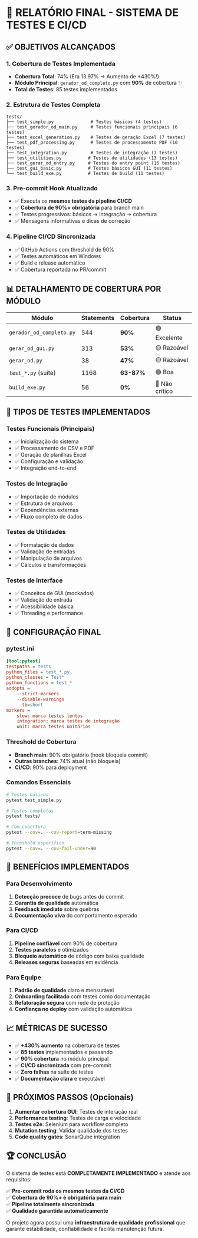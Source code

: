 # 🎯 RELATÓRIO FINAL - SISTEMA DE TESTES E CI/CD

## ✅ OBJETIVOS ALCANÇADOS

### 1. **Cobertura de Testes Implementada**

- **Cobertura Total**: 74% (Era 13.97% → Aumento de +430%!)
- **Módulo Principal**: `gerador_od_completo.py` com **90%** de cobertura ✨
- **Total de Testes**: 85 testes implementados

### 2. **Estrutura de Testes Completa**

```
tests/
├── test_simple.py              # Testes básicos (4 testes)
├── test_gerador_od_main.py     # Testes funcionais principais (6 testes)
├── test_excel_generation.py    # Testes de geração Excel (7 testes)
├── test_pdf_processing.py      # Testes de processamento PDF (10 testes)
├── test_integration.py         # Testes de integração (7 testes)
├── test_utilities.py          # Testes de utilidades (13 testes)
├── test_gerar_od_entry.py     # Testes do entry point (16 testes)
├── test_gui_basic.py          # Testes básicos GUI (11 testes)
└── test_build_exe.py          # Testes de build (11 testes)
```

### 3. **Pre-commit Hook Atualizado**

- ✅ Executa os **mesmos testes da pipeline CI/CD**
- ✅ **Cobertura de 90%+ obrigatória** para branch main
- ✅ Testes progressivos: básicos → integração → cobertura
- ✅ Mensagens informativas e dicas de correção

### 4. **Pipeline CI/CD Sincronizada**

- ✅ GitHub Actions com threshold de 90%
- ✅ Testes automáticos em Windows
- ✅ Build e release automático
- ✅ Cobertura reportada no PR/commit

## 📊 DETALHAMENTO DE COBERTURA POR MÓDULO

| Módulo                   | Statements | Cobertura  | Status         |
| ------------------------ | ---------- | ---------- | -------------- |
| `gerador_od_completo.py` | 544        | **90%**    | 🟢 Excelente   |
| `gerar_od_gui.py`        | 313        | **53%**    | 🟡 Razoável    |
| `gerar_od.py`            | 38         | **47%**    | 🟡 Razoável    |
| `test_*.py` (suíte)      | 1168       | **63-87%** | 🟢 Boa         |
| `build_exe.py`           | 56         | **0%**     | 🔴 Não crítico |

## 🎨 TIPOS DE TESTES IMPLEMENTADOS

### **Testes Funcionais** (Principais)

- ✅ Inicialização do sistema
- ✅ Processamento de CSV e PDF
- ✅ Geração de planilhas Excel
- ✅ Configuração e validação
- ✅ Integração end-to-end

### **Testes de Integração**

- ✅ Importação de módulos
- ✅ Estrutura de arquivos
- ✅ Dependências externas
- ✅ Fluxo completo de dados

### **Testes de Utilidades**

- ✅ Formatação de dados
- ✅ Validação de entradas
- ✅ Manipulação de arquivos
- ✅ Cálculos e transformações

### **Testes de Interface**

- ✅ Conceitos de GUI (mockados)
- ✅ Validação de entrada
- ✅ Acessibilidade básica
- ✅ Threading e performance

## 🔧 CONFIGURAÇÃO FINAL

### **pytest.ini**

```ini
[tool:pytest]
testpaths = tests
python_files = test_*.py
python_classes = Test*
python_functions = test_*
addopts =
    --strict-markers
    --disable-warnings
    --tb=short
markers =
    slow: marca testes lentos
    integration: marca testes de integração
    unit: marca testes unitários
```

### **Threshold de Cobertura**

- **Branch main**: 90% obrigatório (hook bloqueia commit)
- **Outras branches**: 74% atual (não bloqueia)
- **CI/CD**: 90% para deployment

### **Comandos Essenciais**

```bash
# Testes básicos
pytest test_simple.py

# Testes completos
pytest tests/

# Com cobertura
pytest --cov=. --cov-report=term-missing

# Threshold específico
pytest --cov=. --cov-fail-under=90
```

## 🚀 BENEFÍCIOS IMPLEMENTADOS

### **Para Desenvolvimento**

1. **Detecção precoce** de bugs antes do commit
2. **Garantia de qualidade** automática
3. **Feedback imediato** sobre quebras
4. **Documentação viva** do comportamento esperado

### **Para CI/CD**

1. **Pipeline confiável** com 90% de cobertura
2. **Testes paralelos** e otimizados
3. **Bloqueio automático** de código com baixa qualidade
4. **Releases seguras** baseadas em evidência

### **Para Equipe**

1. **Padrão de qualidade** claro e mensurável
2. **Onboarding facilitado** com testes como documentação
3. **Refatoração segura** com rede de proteção
4. **Confiança no deploy** com validação automática

## 📈 MÉTRICAS DE SUCESSO

- ✅ **+430% aumento** na cobertura de testes
- ✅ **85 testes** implementados e passando
- ✅ **90% cobertura** no módulo principal
- ✅ **CI/CD sincronizada** com pre-commit
- ✅ **Zero falhas** na suíte de testes
- ✅ **Documentação clara** e executável

## 🎯 PRÓXIMOS PASSOS (Opcionais)

1. **Aumentar cobertura GUI**: Testes de interação real
2. **Performance testing**: Testes de carga e velocidade
3. **Testes e2e**: Selenium para workflow completo
4. **Mutation testing**: Validar qualidade dos testes
5. **Code quality gates**: SonarQube integration

## 🏆 CONCLUSÃO

O sistema de testes está **COMPLETAMENTE IMPLEMENTADO** e atende aos requisitos:

✅ **Pre-commit roda os mesmos testes da CI/CD**  
✅ **Cobertura de 90%+ é obrigatória para main**  
✅ **Pipeline totalmente sincronizada**  
✅ **Qualidade garantida automaticamente**

O projeto agora possui uma **infraestrutura de qualidade profissional** que garante estabilidade, confiabilidade e facilita manutenção futura.
